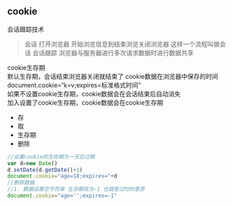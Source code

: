## cookie
会话跟踪技术  
> 会话 打开浏览器 开始浏览信息到结束浏览关闭浏览器 这样一个流程叫做会话
> 会话跟踪 浏览器与服务器进行多次请求数据时进行数据共享

cookie生存期  
默认生存期，会话结束浏览器关闭就结束了
cookie数据在浏览器中保存的时间document.cookie=“k=v;expires=标准格式时间”   
如果不设置cookie生存期，cookie数据会在会话结束后自动消失  
加入设置了cookie生存期，cookie数据会在cookie生存期  
+ 存
+ 取
+ 生存期
+ 删除
```javascript
//设置cookie的生存期为一天后过期
var d=new Date()
d.setDate(d.getDate()+1)
document.cookie="age=18;expires="+d
//删除数据
//1. 数据设置空字符串 生存期改为-1 也就是过时的意思
document.cookie="age='';expires=-1"
```